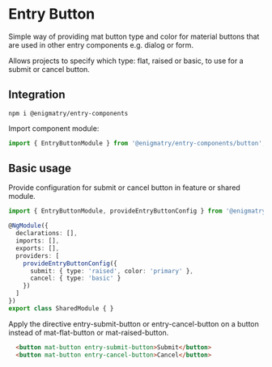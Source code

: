 # Entry Button

Simple way of providing mat button type and color for material buttons that are used in other entry components e.g. dialog or form.

Allows projects to specify which type: flat, raised or basic, to use for a submit or cancel button.

## Integration

```npm
npm i @enigmatry/entry-components
```

Import component module:

```ts
import { EntryButtonModule } from '@enigmatry/entry-components/button';
```


## Basic usage

Provide configuration for submit or cancel button in feature or shared module.

```typescript
import { EntryButtonModule, provideEntryButtonConfig } from '@enigmatry/entry-components/button';

@NgModule({
  declarations: [],
  imports: [],
  exports: [],
  providers: [
    provideEntryButtonConfig({
      submit: { type: 'raised', color: 'primary' },
      cancel: { type: 'basic' }
    })
  ]
})
export class SharedModule { }
```

Apply the directive entry-submit-button or entry-cancel-button on a button instead of mat-flat-button or mat-raised-button.

```html
  <button mat-button entry-submit-button>Submit</button>
  <button mat-button entry-cancel-button>Cancel</button>
```